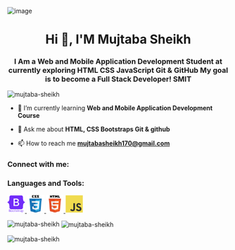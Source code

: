 ![image](https://github.com/user-attachments/assets/6434c80e-d2e5-452e-81a6-d6deefaae11b)

<h1 align="center">Hi 👋, I'M Mujtaba Sheikh</h1>
<h3 align="center">I Am a Web and Mobile Application Development Student at currently exploring HTML CSS JavaScript Git & GitHub My goal is to become a Full Stack Developer! SMIT</h3>
<imgalign="right" allt="codding" width="400" src="https://camo.githubusercontent.com/4d9f5ecceb711eec6e2018f38a5677dc657c9738d4a65ba3b928c41c0a45b439/68747470733a2f2f6d69726f2e6d656469756d2e636f6d2f6d61782f313336302f302a37513379765349765f7430696f4a2d5a2e676966"

<p align="left"> <img width= "400" src="https://komarev.com/ghpvc/?username=mujtaba-sheikh&label=Profile%20views&color=0e75b6&style=flat" alt="mujtaba-sheikh" /> </p>

- 🌱 I’m currently learning **Web and Mobile Application Development Course**

- 💬 Ask me about **HTML, CSS Bootstraps Git & github**

- 📫 How to reach me **mujtabasheikh170@gmail.com**

<h3 align="left">Connect with me:</h3>
<p align="left">
</p>

<h3 align="left">Languages and Tools:</h3>
<p align="left"> <a href="https://getbootstrap.com" target="_blank" rel="noreferrer"> <img src="https://raw.githubusercontent.com/devicons/devicon/master/icons/bootstrap/bootstrap-plain-wordmark.svg" alt="bootstrap" width="40" height="40"/> </a> <a href="https://www.w3schools.com/css/" target="_blank" rel="noreferrer"> <img src="https://raw.githubusercontent.com/devicons/devicon/master/icons/css3/css3-original-wordmark.svg" alt="css3" width="40" height="40"/> </a> <a href="https://www.w3.org/html/" target="_blank" rel="noreferrer"> <img src="https://raw.githubusercontent.com/devicons/devicon/master/icons/html5/html5-original-wordmark.svg" alt="html5" width="40" height="40"/> </a> <a href="https://developer.mozilla.org/en-US/docs/Web/JavaScript" target="_blank" rel="noreferrer"> <img src="https://raw.githubusercontent.com/devicons/devicon/master/icons/javascript/javascript-original.svg" alt="javascript" width="40" height="40"/> </a> </p>

<p><img align="left" src="https://github-readme-stats.vercel.app/api/top-langs?username=mujtaba-sheikh&show_icons=true&locale=en&layout=compact" alt="mujtaba-sheikh" /></p>

<p>&nbsp;<img align="center" src="https://github-readme-stats.vercel.app/api?username=mujtaba-sheikh&show_icons=true&locale=en" alt="mujtaba-sheikh" /></p>

<p><img align="center" src="https://github-readme-streak-stats.herokuapp.com/?user=mujtaba-sheikh&" alt="mujtaba-sheikh" /></p>

